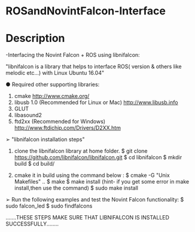 # ROSandNovintFalcon-Interface
# Description
-Interfacing the Novint Falcon + ROS using libnifalcon:

"libnifalcon is a library that helps to interface ROS(<kinetic> version & others like melodic etc...) with Linux Ubuntu 16.04"

● Required other supporting libraries:
1. cmake
   http://www.cmake.org/
2. libusb 1.0 (Recommended for Linux or Mac)
   http://www.libusb.info
3. GLUT 
4. libasound2
5. ftd2xx (Recommended for Windows)
   http://www.ftdichip.com/Drivers/D2XX.htm

➢ "libnifalcon installation steps"
1. clone the libnifalcon library at home folder.
   $ git clone https://github.com/libnifalcon/libnifalcon.git
   $ cd libnifalcon
   $ mkdir build
   $ cd build/
   
2. cmake it in build using the command below :
   $ cmake -G "Unix Makefiles" ..
   $ make
   $ make install
   (hint- if you get some error in make install,then use the command)
   $ sudo make install

➢ Run the following examples and test the Novint Falcon functionality:
   $ sudo falcon_led
   $ sudo findfalcons

.......THESE STEPS MAKE SURE THAT LIBNIFALCON IS INSTALLED SUCCESSFULLY........
